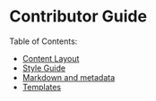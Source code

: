 
Contributor Guide
=================

Table of Contents:

* [Content Layout]()
* [Style Guide]()
* [Markdown and metadata]()
* [Templates]()